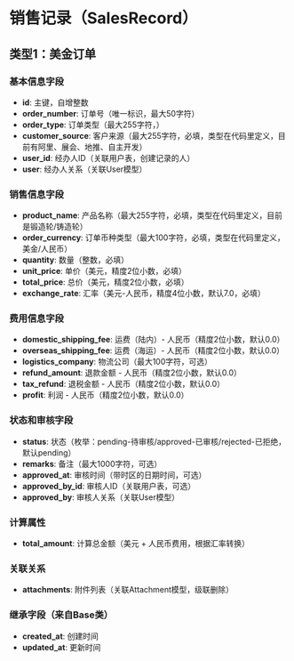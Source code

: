 # 销售记录（SalesRecord）

## 类型1：美金订单

### 基本信息字段
- **id**: 主键，自增整数
- **order_number**: 订单号（唯一标识，最大50字符）
- **order_type**: 订单类型（最大255字符，）
- **customer_source**: 客户来源（最大255字符，必填，类型在代码里定义，目前有阿里、展会、地推、自主开发）
- **user_id**: 经办人ID（关联用户表，创建记录的人）
- **user**: 经办人关系（关联User模型）

### 销售信息字段
- **product_name**: 产品名称（最大255字符，必填，类型在代码里定义，目前是锻造轮/铸造轮）
- **order_currency**: 订单币种类型（最大100字符，必填，类型在代码里定义，美金/人民币）
- **quantity**: 数量（整数，必填）
- **unit_price**: 单价（美元，精度2位小数，必填）
- **total_price**: 总价（美元，精度2位小数，必填）
- **exchange_rate**: 汇率（美元-人民币，精度4位小数，默认7.0，必填）

### 费用信息字段
- **domestic_shipping_fee**: 运费（陆内）- 人民币（精度2位小数，默认0.0）
- **overseas_shipping_fee**: 运费（海运）- 人民币（精度2位小数，默认0.0）
- **logistics_company**: 物流公司（最大100字符，可选）
- **refund_amount**: 退款金额 - 人民币（精度2位小数，默认0.0）
- **tax_refund**: 退税金额 - 人民币（精度2位小数，默认0.0）
- **profit**: 利润 - 人民币（精度2位小数，默认0.0）

### 状态和审核字段
- **status**: 状态（枚举：pending-待审核/approved-已审核/rejected-已拒绝，默认pending）
- **remarks**: 备注（最大1000字符，可选）
- **approved_at**: 审核时间（带时区的日期时间，可选）
- **approved_by_id**: 审核人ID（关联用户表，可选）
- **approved_by**: 审核人关系（关联User模型）

### 计算属性
- **total_amount**: 计算总金额（美元 + 人民币费用，根据汇率转换）

### 关联关系
- **attachments**: 附件列表（关联Attachment模型，级联删除）

### 继承字段（来自Base类）
- **created_at**: 创建时间
- **updated_at**: 更新时间